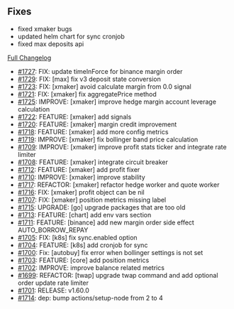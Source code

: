 ## Fixes

- fixed xmaker bugs
- updated helm chart for sync cronjob
- fixed max deposits api

[Full Changelog](https://github.com/c9s/bbgo/compare/v1.60.0...main)

 - [#1727](https://github.com/c9s/bbgo/pull/1727): FIX: update timeInForce for binance margin order
 - [#1729](https://github.com/c9s/bbgo/pull/1729): FIX: [max] fix v3 deposit state conversion
 - [#1723](https://github.com/c9s/bbgo/pull/1723): FIX: [xmaker] avoid calculate margin from 0.0 signal
 - [#1721](https://github.com/c9s/bbgo/pull/1721): FIX: [xmaker] fix aggregatePrice method
 - [#1725](https://github.com/c9s/bbgo/pull/1725): IMPROVE: [xmaker] improve hedge margin account leverage calculation
 - [#1722](https://github.com/c9s/bbgo/pull/1722): FEATURE: [xmaker] add signals
 - [#1720](https://github.com/c9s/bbgo/pull/1720): FEATURE: [xmaker] margin credit improvement
 - [#1718](https://github.com/c9s/bbgo/pull/1718): FEATURE: [xmaker] add more config metrics
 - [#1719](https://github.com/c9s/bbgo/pull/1719): IMPROVE: [xmaker] fix bollinger band price calculation
 - [#1709](https://github.com/c9s/bbgo/pull/1709): IMPROVE: [xmaker] improve profit stats ticker and integrate rate limiter
 - [#1708](https://github.com/c9s/bbgo/pull/1708): FEATURE: [xmaker] integrate circuit breaker
 - [#1712](https://github.com/c9s/bbgo/pull/1712): FEATURE: [xmaker] add profit fixer
 - [#1710](https://github.com/c9s/bbgo/pull/1710): IMPROVE: [xmaker] improve stability 
 - [#1717](https://github.com/c9s/bbgo/pull/1717): REFACTOR: [xmaker] refactor hedge worker and quote worker
 - [#1716](https://github.com/c9s/bbgo/pull/1716): FIX: [xmaker] profit object can be nil
 - [#1707](https://github.com/c9s/bbgo/pull/1707): FIX: [xmaker] position metrics missing label
 - [#1715](https://github.com/c9s/bbgo/pull/1715): UPGRADE: [go] upgrade packages that are too old
 - [#1713](https://github.com/c9s/bbgo/pull/1713): FEATURE: [chart] add env vars section
 - [#1711](https://github.com/c9s/bbgo/pull/1711): FEATURE: [binance] add new margin order side effect AUTO_BORROW_REPAY
 - [#1705](https://github.com/c9s/bbgo/pull/1705): FIX: [k8s] fix sync.enabled option
 - [#1704](https://github.com/c9s/bbgo/pull/1704): FEATURE: [k8s] add cronjob for sync
 - [#1700](https://github.com/c9s/bbgo/pull/1700): Fix: [autobuy] fix error when bollinger settings is not set
 - [#1703](https://github.com/c9s/bbgo/pull/1703): FEATURE: [core] add position metrics 
 - [#1702](https://github.com/c9s/bbgo/pull/1702): IMPROVE: improve balance related metrics
 - [#1699](https://github.com/c9s/bbgo/pull/1699): REFACTOR: [twap] upgrade twap command and add optional order update rate limiter
 - [#1701](https://github.com/c9s/bbgo/pull/1701): RELEASE: v1.60.0
 - [#1714](https://github.com/c9s/bbgo/pull/1714): dep: bump actions/setup-node from 2 to 4
